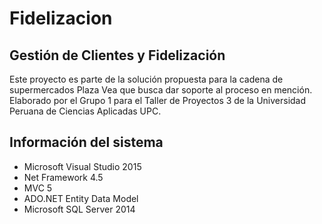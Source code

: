 # Fidelizacion
## Gestión de Clientes y Fidelización

Este proyecto es parte de la solución propuesta para la cadena de supermercados Plaza Vea que busca dar soporte al proceso en mención. 
Elaborado por el Grupo 1 para el Taller de Proyectos 3 de la Universidad Peruana de Ciencias Aplicadas UPC.

## Información del sistema

* Microsoft Visual Studio 2015
* Net Framework 4.5
* MVC 5
* ADO.NET Entity Data Model
* Microsoft SQL Server 2014
